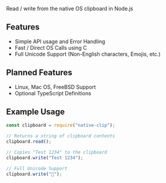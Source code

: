Read / write from the native OS clipboard in Node.js

## Features
- Simple API usage and Error Handling
- Fast / Direct OS Calls using C
- Full Unicode Support (Non-English characters, Emojis, etc.)

## Planned Features
- Linux, Mac OS, FreeBSD Support
- Optional TypeScript Definitions

## Example Usage
 ```js
const clipboard = require("native-clip");

// Returns a string of clipboard contents
clipboard.read();

// Copies "Test 1234" to the clipboard
clipboard.write("Test 1234");

// Full Unicode Support
clipboard.write("🥑");
 ```
